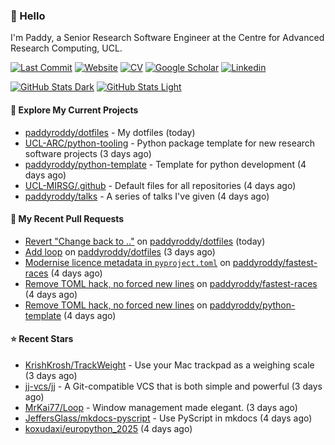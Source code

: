 ### 👋 Hello

I'm Paddy, a Senior Research Software Engineer at the Centre for Advanced
Research Computing, UCL.

[![Last Commit](https://img.shields.io/github/last-commit/paddyroddy/paddyroddy/main?label=updated)](https://github.com/paddyroddy)
[![Website](https://img.shields.io/badge/GitHub%20Pages-222?logo=githubpages&logoColor=fff&style=for-the-badge&style=flat)](https://paddyroddy.github.io)
[![CV](https://img.shields.io/badge/CV-PDF-pink.svg)](https://paddyroddy.github.io/cv)
[![Google Scholar](https://img.shields.io/badge/Google%20Scholar-4285F4?logo=googlescholar&logoColor=fff&style=for-the-badge&style=flat)](https://scholar.google.com/citations?user=OFigHUwAAAAJ)
[![Linkedin](https://img.shields.io/badge/LinkedIn-0A66C2?logo=linkedin&logoColor=fff&style=for-the-badge&style=flat)](https://www.linkedin.com/in/patrickjamesroddy)

[![GitHub Stats Dark](https://github-readme-stats-paddyroddy.vercel.app/api?username=paddyroddy&disable_animations=true&hide_border=true&hide_title=true&include_all_commits=true&rank_icon=github&show=prs_merged,reviews&show_icons=true&theme=tokyonight)](https://github.com/paddyroddy/paddyroddy#gh-dark-mode-only)
[![GitHub Stats Light](https://github-readme-stats-paddyroddy.vercel.app/api?username=paddyroddy&disable_animations=true&hide_border=true&hide_title=true&include_all_commits=true&rank_icon=github&show=prs_merged,reviews&show_icons=true&theme=default)](https://github.com/paddyroddy/paddyroddy#gh-light-mode-only)

#### 👷 Explore My Current Projects

- [paddyroddy/dotfiles](https://github.com/paddyroddy/dotfiles) - My dotfiles
  (today)
- [UCL-ARC/python-tooling](https://github.com/UCL-ARC/python-tooling) - Python package template for new research software projects
  (3 days ago)
- [paddyroddy/python-template](https://github.com/paddyroddy/python-template) - Template for python development
  (4 days ago)
- [UCL-MIRSG/.github](https://github.com/UCL-MIRSG/.github) - Default files for all repositories
  (4 days ago)
- [paddyroddy/talks](https://github.com/paddyroddy/talks) - A series of talks I&#39;ve given
  (4 days ago)

#### 🔨 My Recent Pull Requests

- [Revert &#34;Change back to ..&#34;](https://github.com/paddyroddy/dotfiles/pull/94) on [paddyroddy/dotfiles](https://github.com/paddyroddy/dotfiles)
  (today)
- [Add loop](https://github.com/paddyroddy/dotfiles/pull/93) on [paddyroddy/dotfiles](https://github.com/paddyroddy/dotfiles)
  (3 days ago)
- [Modernise licence metadata in `pyproject.toml`](https://github.com/paddyroddy/fastest-races/pull/13) on [paddyroddy/fastest-races](https://github.com/paddyroddy/fastest-races)
  (4 days ago)
- [Remove TOML hack, no forced new lines](https://github.com/paddyroddy/fastest-races/pull/12) on [paddyroddy/fastest-races](https://github.com/paddyroddy/fastest-races)
  (4 days ago)
- [Remove TOML hack, no forced new lines](https://github.com/paddyroddy/python-template/pull/195) on [paddyroddy/python-template](https://github.com/paddyroddy/python-template)
  (4 days ago)

#### ⭐ Recent Stars

- [KrishKrosh/TrackWeight](https://github.com/KrishKrosh/TrackWeight) - Use your Mac trackpad as a weighing scale
  (3 days ago)
- [jj-vcs/jj](https://github.com/jj-vcs/jj) - A Git-compatible VCS that is both simple and powerful
  (3 days ago)
- [MrKai77/Loop](https://github.com/MrKai77/Loop) - Window management made elegant.
  (3 days ago)
- [JeffersGlass/mkdocs-pyscript](https://github.com/JeffersGlass/mkdocs-pyscript) - Use PyScript in mkdocs
  (4 days ago)
- [koxudaxi/europython_2025](https://github.com/koxudaxi/europython_2025)
  (4 days ago)
